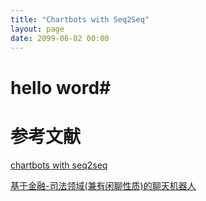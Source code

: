 ```yaml
---
title: "Chartbots with Seq2Seq"
layout: page
date: 2099-06-02 00:00
---
```


# hello word#

# 参考文献
[chartbots with seq2seq](http://suriyadeepan.github.io/2016-06-28-easy-seq2seq/)

[基于金融-司法领域(兼有闲聊性质)的聊天机器人](http://www.zhuanzhi.ai/document/7d40e217221122fe344312a09c6198fb)